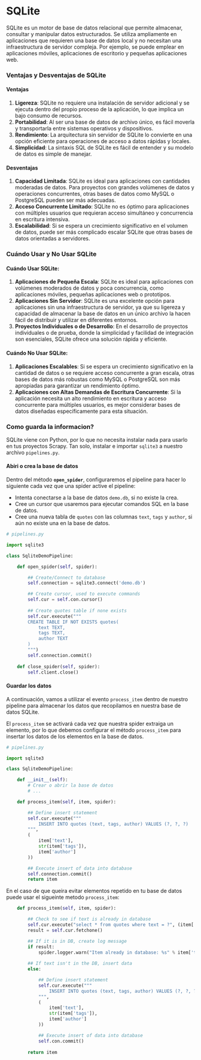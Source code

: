 # SQLite

SQLite es un motor de base de datos relacional que permite almacenar, consultar y manipular datos estructurados. Se utiliza ampliamente en aplicaciones que requieren una base de datos local y no necesitan una infraestructura de servidor compleja. Por ejemplo, se puede emplear en aplicaciones móviles, aplicaciones de escritorio y pequeñas aplicaciones web.

### Ventajas y Desventajas de SQLite

#### **Ventajas**

1. **Ligereza**: SQLite no requiere una instalación de servidor adicional y se ejecuta dentro del propio proceso de la aplicación, lo que implica un bajo consumo de recursos.
2. **Portabilidad**: Al ser una base de datos de archivo único, es fácil moverla y transportarla entre sistemas operativos y dispositivos.
3. **Rendimiento**: La arquitectura sin servidor de SQLite lo convierte en una opción eficiente para operaciones de acceso a datos rápidas y locales.
4. **Simplicidad**: La sintaxis SQL de SQLite es fácil de entender y su modelo de datos es simple de manejar.

#### **Desventajas**

1. **Capacidad Limitada**: SQLite es ideal para aplicaciones con cantidades moderadas de datos. Para proyectos con grandes volúmenes de datos y operaciones concurrentes, otras bases de datos como MySQL o PostgreSQL pueden ser más adecuadas.
2. **Acceso Concurrente Limitado**: SQLite no es óptimo para aplicaciones con múltiples usuarios que requieran acceso simultáneo y concurrencia en escritura intensiva.
3. **Escalabilidad**: Si se espera un crecimiento significativo en el volumen de datos, puede ser más complicado escalar SQLite que otras bases de datos orientadas a servidores.

### **Cuándo Usar y No Usar SQLite**

#### **Cuándo Usar SQLite:**

1. **Aplicaciones de Pequeña Escala**: SQLite es ideal para aplicaciones con volúmenes moderados de datos y poca concurrencia, como aplicaciones móviles, pequeñas aplicaciones web o prototipos.
2. **Aplicaciones Sin Servidor**: SQLite es una excelente opción para aplicaciones sin una infraestructura de servidor, ya que su ligereza y capacidad de almacenar la base de datos en un único archivo la hacen fácil de distribuir y utilizar en diferentes entornos.
3. **Proyectos Individuales o de Desarrollo**: En el desarrollo de proyectos individuales o de prueba, donde la simplicidad y facilidad de integración son esenciales, SQLite ofrece una solución rápida y eficiente.

#### **Cuándo No Usar SQLite:**

1. **Aplicaciones Escalables**: Si se espera un crecimiento significativo en la cantidad de datos o se requiere acceso concurrente a gran escala, otras bases de datos más robustas como MySQL o PostgreSQL son más apropiadas para garantizar un rendimiento óptimo.
2. **Aplicaciones con Altas Demandas de Escritura Concurrente**: Si la aplicación necesita un alto rendimiento en escritura y acceso concurrente para múltiples usuarios, es mejor considerar bases de datos diseñadas específicamente para esta situación.

### Como guarda la informacion?

SQLite viene con Python, por lo que no necesita instalar nada para usarlo en tus proyectos Scrapy. Tan solo, instalar e importar `sqlite3` a nuestro archivo `pipelines.py`.

#### Abiri o crea la base de datos

Dentro del método **`open_spider`**, configuraremos el pipeline para hacer lo siguiente cada vez que una spider active el pipeline:

* Intenta conectarse a la base de datos `demo.db`,  si no existe la crea.
* Cree un cursor que usaremos para ejecutar comandos SQL en la base de datos.
* Cree una nueva tabla de `quotes` con las columnas `text`, `tags` y `author`, si aún no existe una en la base de datos.

```python
# pipelines.py

import sqlite3

class SqliteDemoPipeline:

    def open_spider(self, spider):

        ## Create/Connect to database
        self.connection = sqlite3.connect('demo.db')

        ## Create cursor, used to execute commands
        self.cur = self.con.cursor()
        
        ## Create quotes table if none exists
        self.cur.execute("""
        CREATE TABLE IF NOT EXISTS quotes(
            text TEXT,
            tags TEXT,
            author TEXT
        )
        """)
        self.connection.commit()
        
    def close_spider(self, spider):
        self.client.close()
```

#### Guardar los datos

A continuación, vamos a utilizar el evento `process_item` dentro de nuestro pipeline  para almacenar los datos que recopilamos en nuestra base de datos SQLite.

El `process_item` se activará cada vez que nuestra spider extraiga un elemento, por lo que debemos configurar el método `process_item` para insertar los datos de los elementos en la base de datos.

```python
# pipelines.py

import sqlite3

class SqliteDemoPipeline:

    def __init__(self):
        # Crear o abrir la base de datos
        # ...

    def process_item(self, item, spider):

        ## Define insert statement
        self.cur.execute("""
            INSERT INTO quotes (text, tags, author) VALUES (?, ?, ?)
        """,
        (
            item['text'],
            str(item['tags']),
            item['author']
        ))

        ## Execute insert of data into database
        self.connection.commit()
        return item
```

En el caso de que queira evitar elementos repetido en tu base de datos puede usar el sigueinte metodo `process_item`:

```python
    def process_item(self, item, spider):

        ## Check to see if text is already in database 
        self.cur.execute("select * from quotes where text = ?", (item['text'],))
        result = self.cur.fetchone()

        ## If it is in DB, create log message
        if result:
            spider.logger.warn("Item already in database: %s" % item['text'])
        
        ## If text isn't in the DB, insert data
        else:

            ## Define insert statement
            self.cur.execute("""
                INSERT INTO quotes (text, tags, author) VALUES (?, ?, ?)
            """,
            (
                item['text'],
                str(item['tags']),
                item['author']
            ))

            ## Execute insert of data into database
            self.con.commit()
        
        return item
```
